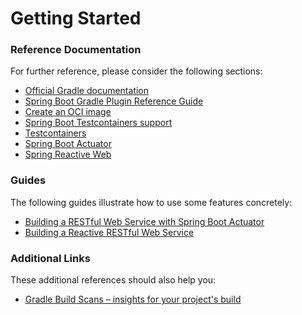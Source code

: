# Getting Started

### Reference Documentation

For further reference, please consider the following sections:

* [Official Gradle documentation](https://docs.gradle.org)
* [Spring Boot Gradle Plugin Reference Guide](https://docs.spring.io/spring-boot/docs/3.1.1-SNAPSHOT/gradle-plugin/reference/html/)
* [Create an OCI image](https://docs.spring.io/spring-boot/docs/3.1.1-SNAPSHOT/gradle-plugin/reference/html/#build-image)
* [Spring Boot Testcontainers support](https://docs.spring.io/spring-boot/docs/3.1.1-SNAPSHOT/reference/html/features.html#features.testing.testcontainers)
* [Testcontainers](https://www.testcontainers.org/)
* [Spring Boot Actuator](https://docs.spring.io/spring-boot/docs/3.1.1-SNAPSHOT/reference/htmlsingle/#actuator)
* [Spring Reactive Web](https://docs.spring.io/spring-boot/docs/3.1.1-SNAPSHOT/reference/htmlsingle/#web.reactive)

### Guides

The following guides illustrate how to use some features concretely:

* [Building a RESTful Web Service with Spring Boot Actuator](https://spring.io/guides/gs/actuator-service/)
* [Building a Reactive RESTful Web Service](https://spring.io/guides/gs/reactive-rest-service/)

### Additional Links

These additional references should also help you:

* [Gradle Build Scans – insights for your project's build](https://scans.gradle.com#gradle)


